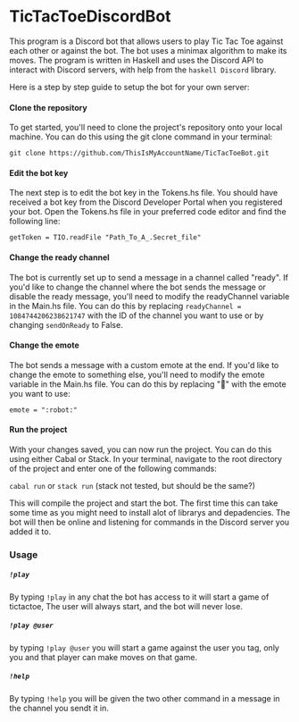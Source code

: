 # TicTacToeDiscordBot

This program is a Discord bot that allows users to play Tic Tac Toe against each other or against the bot. The bot uses a minimax algorithm to make its moves. The program is written in Haskell and uses the Discord API to interact with Discord servers, with help from the `haskell Discord` library.

Here is a step by step guide to setup the bot for your own server:


#### Clone the repository
To get started, you'll need to clone the project's repository onto your local machine. You can do this using the git clone command in your terminal:


`git clone https://github.com/ThisIsMyAccountName/TicTacToeBot.git`


#### Edit the bot key
The next step is to edit the bot key in the Tokens.hs file. You should have received a bot key from the Discord Developer Portal when you registered your bot. Open the Tokens.hs file in your preferred code editor and find the following line:

`getToken = TIO.readFile "Path_To_A_.Secret_file" `

#### Change the ready channel
The bot is currently set up to send a message in a channel called "ready". If you'd like to change the channel where the bot sends the message or disable the ready message, you'll need to modify the readyChannel variable in the Main.hs file. You can do this by replacing `readyChannel = 1084744206238621747` with the ID of the channel you want to use or by changing `sendOnReady` to False.


#### Change the emote
The bot sends a message with a custom emote at the end. If you'd like to change the emote to something else, you'll need to modify the emote variable in the Main.hs file. You can do this by replacing ":robot:" with the emote you want to use:


`emote = ":robot:"`

#### Run the project
With your changes saved, you can now run the project. You can do this using either Cabal or Stack. In your terminal, navigate to the root directory of the project and enter one of the following commands:


`cabal run`
or
`stack run` (stack not tested, but should be the same?)

This will compile the project and start the bot. The first time this can take some time as you might need to install alot of librarys and depadencies. The bot will then be online and listening for commands in the Discord server you added it to.



### Usage
##### `!play`
By typing `!play` in any chat the bot has access to it will start a game of tictactoe, The user will always start, and the bot will never lose.
##### `!play @user`
by typing `!play @user` you will start a game against the user you tag, only you and that player can make moves on that game.
##### `!help`
By typing `!help` you will be given the two other command in a message in the channel you sendt it in.